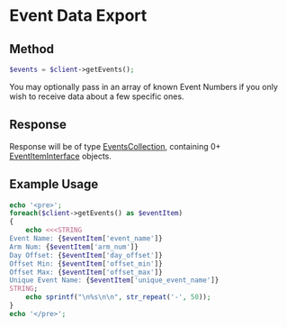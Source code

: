 # Event Data Export

## Method
```php
$events = $client->getEvents();
```

You may optionally pass in an array of known Event Numbers if you only wish to receive data
about a few specific ones.

## Response

Response will be of type [EventsCollection](../src/Event/EventsCollection.php), containing
0+ [EventItemInterface](../src/Event/EventItemInterface.php) objects.

## Example Usage

```php
echo '<pre>';
foreach($client->getEvents() as $eventItem)
{
    echo <<<STRING
Event Name: {$eventItem['event_name']}
Arm Num: {$eventItem['arm_num']}
Day Offset: {$eventItem['day_offset']}
Offset Min: {$eventItem['offset_min']}
Offset Max: {$eventItem['offset_max']}
Unique Event Name: {$eventItem['unique_event_name']}
STRING;
    echo sprintf("\n%s\n\n", str_repeat('-', 50));
}
echo '</pre>';
```